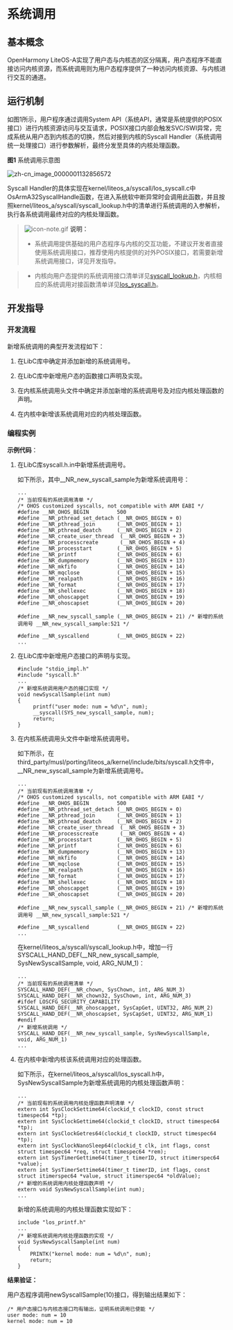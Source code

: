 # 系统调用

## 基本概念

OpenHarmony LiteOS-A实现了用户态与内核态的区分隔离，用户态程序不能直接访问内核资源，而系统调用则为用户态程序提供了一种访问内核资源、与内核进行交互的通道。

## 运行机制

  如图1所示，用户程序通过调用System API（系统API，通常是系统提供的POSIX接口）进行内核资源访问与交互请求，POSIX接口内部会触发SVC/SWI异常，完成系统从用户态到内核态的切换，然后对接到内核的Syscall Handler（系统调用统一处理接口）进行参数解析，最终分发至具体的内核处理函数。
  
  **图1** 系统调用示意图

  ![zh-cn_image_0000001132856572](figures/zh-cn_image_0000001132856572.png)
  
Syscall Handler的具体实现在kernel/liteos_a/syscall/los_syscall.c中OsArmA32SyscallHandle函数，在进入系统软中断异常时会调用此函数，并且按照kernel/liteos_a/syscall/syscall_lookup.h中的清单进行系统调用的入参解析，执行各系统调用最终对应的内核处理函数。

> ![icon-note.gif](public_sys-resources/icon-note.gif) **说明：**
> - 系统调用提供基础的用户态程序与内核的交互功能，不建议开发者直接使用系统调用接口，推荐使用内核提供的对外POSIX接口，若需要新增系统调用接口，详见开发指导。

> - 内核向用户态提供的系统调用接口清单详见[syscall_lookup.h](https://gitee.com/openharmony/kernel_liteos_a/blob/master/syscall/syscall_lookup.h)，内核相应的系统调用对接函数清单详见[los_syscall.h](https://gitee.com/openharmony/kernel_liteos_a/blob/master/syscall/los_syscall.h)。

## 开发指导

### 开发流程

新增系统调用的典型开发流程如下：

1. 在LibC库中确定并添加新增的系统调用号。

2. 在LibC库中新增用户态的函数接口声明及实现。

3. 在内核系统调用头文件中确定并添加新增的系统调用号及对应内核处理函数的声明。

4. 在内核中新增该系统调用对应的内核处理函数。

### 编程实例

**示例代码**：

1. 在LibC库syscall.h.in中新增系统调用号。

   如下所示，其中__NR_new_syscall_sample为新增系统调用号：
     
   ```
   ...
   /* 当前现有的系统调用清单 */
   /* OHOS customized syscalls, not compatible with ARM EABI */
   #define __NR_OHOS_BEGIN         500
   #define __NR_pthread_set_detach (__NR_OHOS_BEGIN + 0)
   #define __NR_pthread_join       (__NR_OHOS_BEGIN + 1)
   #define __NR_pthread_deatch     (__NR_OHOS_BEGIN + 2)
   #define __NR_create_user_thread  (__NR_OHOS_BEGIN + 3)
   #define __NR_processcreate       (__NR_OHOS_BEGIN + 4)
   #define __NR_processtart        (__NR_OHOS_BEGIN + 5)
   #define __NR_printf             (__NR_OHOS_BEGIN + 6)
   #define __NR_dumpmemory         (__NR_OHOS_BEGIN + 13)
   #define __NR_mkfifo             (__NR_OHOS_BEGIN + 14)
   #define __NR_mqclose            (__NR_OHOS_BEGIN + 15)
   #define __NR_realpath           (__NR_OHOS_BEGIN + 16)
   #define __NR_format             (__NR_OHOS_BEGIN + 17)
   #define __NR_shellexec          (__NR_OHOS_BEGIN + 18)
   #define __NR_ohoscapget         (__NR_OHOS_BEGIN + 19)
   #define __NR_ohoscapset         (__NR_OHOS_BEGIN + 20)
   
   #define __NR_new_syscall_sample (__NR_OHOS_BEGIN + 21) /* 新增的系统调用号 __NR_new_syscall_sample:521 */
   
   #define __NR_syscallend         (__NR_OHOS_BEGIN + 22)
   ...
   ```

2. 在LibC库中新增用户态接口的声明与实现。
     
   ```
   #include "stdio_impl.h"
   #include "syscall.h"
   ...
   /* 新增系统调用用户态的接口实现 */
   void newSyscallSample(int num)
   {
        printf("user mode: num = %d\n", num);
        __syscall(SYS_new_syscall_sample, num);
        return;
   }
   ```

3. 在内核系统调用头文件中新增系统调用号。

   如下所示，在third_party/musl/porting/liteos_a/kernel/include/bits/syscall.h文件中，__NR_new_syscall_sample为新增系统调用号。
    
   ```
   ...
   /* 当前现有的系统调用清单 */
   /* OHOS customized syscalls, not compatible with ARM EABI */
   #define __NR_OHOS_BEGIN         500
   #define __NR_pthread_set_detach (__NR_OHOS_BEGIN + 0)
   #define __NR_pthread_join       (__NR_OHOS_BEGIN + 1)
   #define __NR_pthread_deatch     (__NR_OHOS_BEGIN + 2)
   #define __NR_create_user_thread  (__NR_OHOS_BEGIN + 3)
   #define __NR_processcreate       (__NR_OHOS_BEGIN + 4)
   #define __NR_processtart        (__NR_OHOS_BEGIN + 5)
   #define __NR_printf             (__NR_OHOS_BEGIN + 6)
   #define __NR_dumpmemory         (__NR_OHOS_BEGIN + 13)
   #define __NR_mkfifo             (__NR_OHOS_BEGIN + 14)
   #define __NR_mqclose            (__NR_OHOS_BEGIN + 15)
   #define __NR_realpath           (__NR_OHOS_BEGIN + 16)
   #define __NR_format             (__NR_OHOS_BEGIN + 17)
   #define __NR_shellexec          (__NR_OHOS_BEGIN + 18)
   #define __NR_ohoscapget         (__NR_OHOS_BEGIN + 19)
   #define __NR_ohoscapset         (__NR_OHOS_BEGIN + 20)
   
   #define __NR_new_syscall_sample (__NR_OHOS_BEGIN + 21) /* 新增的系统调用号 __NR_new_syscall_sample:521 */
   
   #define __NR_syscallend         (__NR_OHOS_BEGIN + 22)
   ...
   ```

   在kernel/liteos_a/syscall/syscall_lookup.h中，增加一行SYSCALL_HAND_DEF(__NR_new_syscall_sample, SysNewSyscallSample, void, ARG_NUM_1)：
  
   ```
   ...
   /* 当前现有的系统调用清单 */
   SYSCALL_HAND_DEF(__NR_chown, SysChown, int, ARG_NUM_3)
   SYSCALL_HAND_DEF(__NR_chown32, SysChown, int, ARG_NUM_3)
   #ifdef LOSCFG_SECURITY_CAPABILITY
   SYSCALL_HAND_DEF(__NR_ohoscapget, SysCapGet, UINT32, ARG_NUM_2)
   SYSCALL_HAND_DEF(__NR_ohoscapset, SysCapSet, UINT32, ARG_NUM_1)
   #endif
   /* 新增系统调用 */
   SYSCALL_HAND_DEF(__NR_new_syscall_sample, SysNewSyscallSample, void, ARG_NUM_1)
   ...
   ```

4. 在内核中新增内核该系统调用对应的处理函数。

   如下所示，在kernel/liteos_a/syscall/los_syscall.h中，SysNewSyscallSample为新增系统调用的内核处理函数声明：
 
   ```
   ...
   /* 当前现有的系统调用内核处理函数声明清单 */
   extern int SysClockSettime64(clockid_t clockID, const struct timespec64 *tp);
   extern int SysClockGettime64(clockid_t clockID, struct timespec64 *tp);
   extern int SysClockGetres64(clockid_t clockID, struct timespec64 *tp);
   extern int SysClockNanoSleep64(clockid_t clk, int flags, const struct timespec64 *req, struct timespec64 *rem);
   extern int SysTimerGettime64(timer_t timerID, struct itimerspec64 *value);
   extern int SysTimerSettime64(timer_t timerID, int flags, const struct itimerspec64 *value, struct itimerspec64 *oldValue);
   /* 新增的系统调用内核处理函数声明 */
   extern void SysNewSyscallSample(int num);
   ...
   ```

     新增的系统调用的内核处理函数实现如下：
     
   ```
   include "los_printf.h"
   ...
   /* 新增系统调用内核处理函数的实现 */
   void SysNewSyscallSample(int num)
   {
       PRINTK("kernel mode: num = %d\n", num);
       return;
   }
   ```

**结果验证：**

用户态程序调用newSyscallSample(10)接口，得到输出结果如下：
 
```
/* 用户态接口与内核态接口均有输出，证明系统调用已使能 */
user mode: num = 10
kernel mode: num = 10
```
